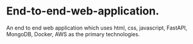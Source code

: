 # End-to-end-web-application.
An end to end web application which uses html, css, javascript, FastAPI, MongoDB, Docker, AWS as the primary technologies.
